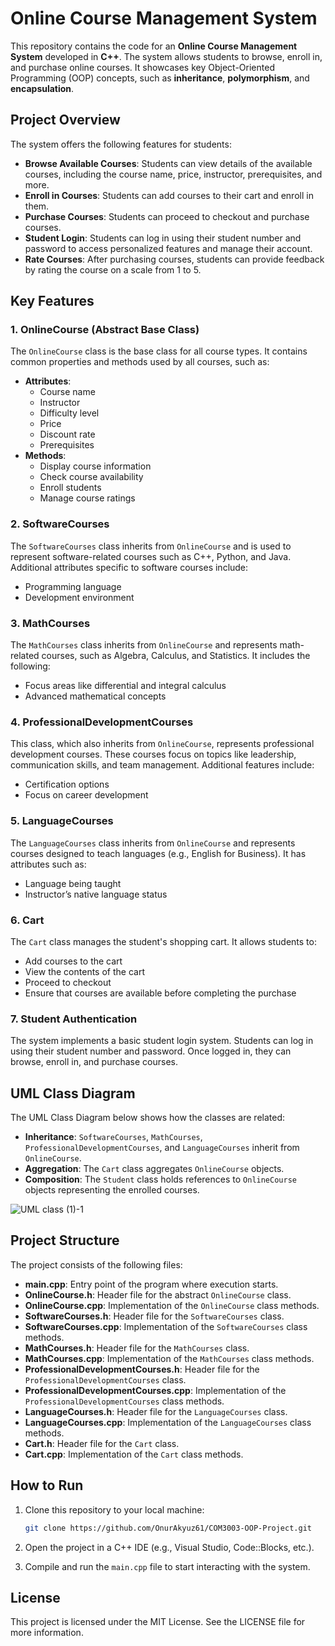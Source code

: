 # Online Course Management System

This repository contains the code for an **Online Course Management System** developed in **C++**. The system allows students to browse, enroll in, and purchase online courses. It showcases key Object-Oriented Programming (OOP) concepts, such as **inheritance**, **polymorphism**, and **encapsulation**.

## Project Overview

The system offers the following features for students:

- **Browse Available Courses**: Students can view details of the available courses, including the course name, price, instructor, prerequisites, and more.
- **Enroll in Courses**: Students can add courses to their cart and enroll in them.
- **Purchase Courses**: Students can proceed to checkout and purchase courses.
- **Student Login**: Students can log in using their student number and password to access personalized features and manage their account.
- **Rate Courses**: After purchasing courses, students can provide feedback by rating the course on a scale from 1 to 5.

## Key Features

### 1. **OnlineCourse (Abstract Base Class)**

The `OnlineCourse` class is the base class for all course types. It contains common properties and methods used by all courses, such as:

- **Attributes**:
  - Course name
  - Instructor
  - Difficulty level
  - Price
  - Discount rate
  - Prerequisites
- **Methods**:
  - Display course information
  - Check course availability
  - Enroll students
  - Manage course ratings

### 2. **SoftwareCourses**

The `SoftwareCourses` class inherits from `OnlineCourse` and is used to represent software-related courses such as C++, Python, and Java. Additional attributes specific to software courses include:

- Programming language
- Development environment

### 3. **MathCourses**

The `MathCourses` class inherits from `OnlineCourse` and represents math-related courses, such as Algebra, Calculus, and Statistics. It includes the following:

- Focus areas like differential and integral calculus
- Advanced mathematical concepts

### 4. **ProfessionalDevelopmentCourses**

This class, which also inherits from `OnlineCourse`, represents professional development courses. These courses focus on topics like leadership, communication skills, and team management. Additional features include:

- Certification options
- Focus on career development

### 5. **LanguageCourses**

The `LanguageCourses` class inherits from `OnlineCourse` and represents courses designed to teach languages (e.g., English for Business). It has attributes such as:

- Language being taught
- Instructor’s native language status

### 6. **Cart**

The `Cart` class manages the student's shopping cart. It allows students to:

- Add courses to the cart
- View the contents of the cart
- Proceed to checkout
- Ensure that courses are available before completing the purchase

### 7. **Student Authentication**

The system implements a basic student login system. Students can log in using their student number and password. Once logged in, they can browse, enroll in, and purchase courses.

## UML Class Diagram

The UML Class Diagram below shows how the classes are related:

- **Inheritance**: `SoftwareCourses`, `MathCourses`, `ProfessionalDevelopmentCourses`, and `LanguageCourses` inherit from `OnlineCourse`.
- **Aggregation**: The `Cart` class aggregates `OnlineCourse` objects.
- **Composition**: The `Student` class holds references to `OnlineCourse` objects representing the enrolled courses.

![UML class (1)-1](https://github.com/user-attachments/assets/14dff50e-fef7-4edc-8c9c-8797b95fdf7a)


## Project Structure

The project consists of the following files:

- **main.cpp**: Entry point of the program where execution starts.
- **OnlineCourse.h**: Header file for the abstract `OnlineCourse` class.
- **OnlineCourse.cpp**: Implementation of the `OnlineCourse` class methods.
- **SoftwareCourses.h**: Header file for the `SoftwareCourses` class.
- **SoftwareCourses.cpp**: Implementation of the `SoftwareCourses` class methods.
- **MathCourses.h**: Header file for the `MathCourses` class.
- **MathCourses.cpp**: Implementation of the `MathCourses` class methods.
- **ProfessionalDevelopmentCourses.h**: Header file for the `ProfessionalDevelopmentCourses` class.
- **ProfessionalDevelopmentCourses.cpp**: Implementation of the `ProfessionalDevelopmentCourses` class methods.
- **LanguageCourses.h**: Header file for the `LanguageCourses` class.
- **LanguageCourses.cpp**: Implementation of the `LanguageCourses` class methods.
- **Cart.h**: Header file for the `Cart` class.
- **Cart.cpp**: Implementation of the `Cart` class methods.

## How to Run

1. Clone this repository to your local machine:

   ```bash
   git clone https://github.com/OnurAkyuz61/COM3003-OOP-Project.git

2. Open the project in a C++ IDE (e.g., Visual Studio, Code::Blocks, etc.).

3. Compile and run the `main.cpp` file to start interacting with the system.


## License

This project is licensed under the MIT License. See the LICENSE file for more information.


